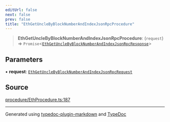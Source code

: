 ```yaml
---
editUrl: false
next: false
prev: false
title: "EthGetUncleByBlockNumberAndIndexJsonRpcProcedure"
---
```


> **EthGetUncleByBlockNumberAndIndexJsonRpcProcedure**: (`request`) => `Promise`\<[`EthGetUncleByBlockNumberAndIndexJsonRpcResponse`](/reference/tevm/procedures-types/type-aliases/ethgetunclebyblocknumberandindexjsonrpcresponse/)\>

## Parameters

▪ **request**: [`EthGetUncleByBlockNumberAndIndexJsonRpcRequest`](/reference/tevm/procedures-types/type-aliases/ethgetunclebyblocknumberandindexjsonrpcrequest/)

## Source

[procedure/EthProcedure.ts:187](https://github.com/evmts/tevm-monorepo/blob/main/packages/procedures-types/src/procedure/EthProcedure.ts#L187)

***
Generated using [typedoc-plugin-markdown](https://www.npmjs.com/package/typedoc-plugin-markdown) and [TypeDoc](https://typedoc.org/)
